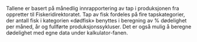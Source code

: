 Tallene er basert på månedlig innrapportering av tap i produksjonen fra oppretter til Fiskeridirektoratet. Tap av fisk fordeles på fire tapskategorier, der antall fisk i kategorien «dødfisk» benyttes i beregning av % dødelighet per måned, år og fullførte produksjonssykluser. Det er også mulig å beregne dødelighet med egne data under kalkulator-fanen.
